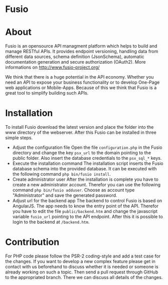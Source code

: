 Fusio
=====

# About

Fusio is an opensource API managment platform which helps to build and manage 
RESTful APIs. It provides endpoint versioning, handling data from different data 
sources, schema definition (JsonSchema), automatic documentation generation and
secure authorization (OAuth2). More informations on 
http://www.fusio-project.org/

We think that there is a huge potential in the API economy. Whether you need an 
API to expose your business functionality or to develop One-Page web 
applications or Mobile-Apps. Because of this we think that Fusio is a great tool 
to simplify building such APIs.

# Installation

To install Fusio download the latest version and place the folder into the www 
directory of the webserver. After this Fusio can be installed in three simple 
steps.

 * Adjust the configuration file
   Open the file `configuration.php` in the Fusio directory and change the key 
   `psx_url` to the domain pointing to the public folder. Also insert the 
   database credentials to the `psx_sql_*` keys.
 * Execute the installation command
   The installation script inserts the Fusio database schema into the provided 
   database. It can be executed with the following command 
   `php bin/fusio install`.
 * Create administrator user
   After the installation is complete you have to create a new administrator 
   account. Therefor you can use the following command `php bin/fusio adduser`. 
   Choose as account type "Administrator" and save the generated password.
 * Adjust url for the backend app
   The backend to control Fusio is based on AngularJS. The app needs to know the 
   entry point of the API. Therefor you have to edit the file 
   `public/backend.htm` and change the javascript variable `fusio_url` pointing 
   to the API endpoint. After this it is possible to login to the backend at 
   `/backend.htm`.

# Contribution

For PHP code please follow the PSR-2 coding-style and add a test case for the 
changes. If you want to develop a new complex feature please get in contact with 
us beforehand to discuss whether it is needed or someone is already working on 
such a topic. Then send a pull request through GitHub to the appropriated 
branch. There we can discuss all details of the changes.

